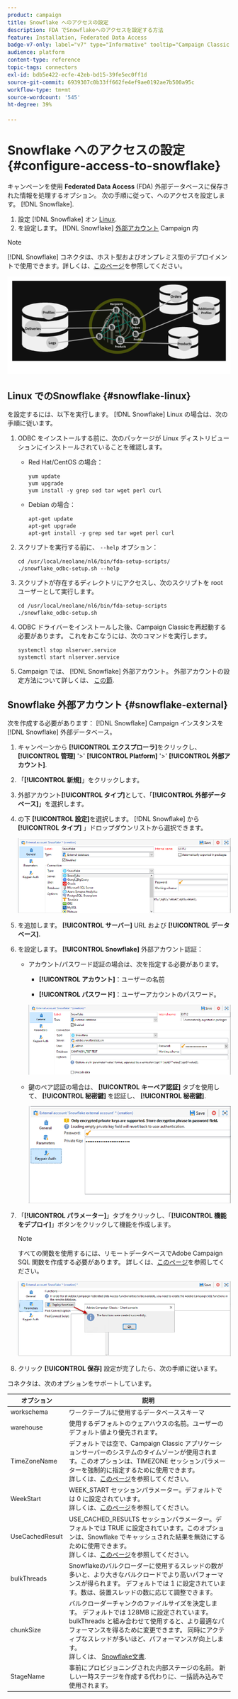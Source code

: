 ```yaml
---
product: campaign
title: Snowflake へのアクセスの設定
description: FDA でSnowflakeへのアクセスを設定する方法
feature: Installation, Federated Data Access
badge-v7-only: label="v7" type="Informative" tooltip="Campaign Classic v7 にのみ適用されます"
audience: platform
content-type: reference
topic-tags: connectors
exl-id: bdb5e422-ecfe-42eb-bd15-39fe5ec0ff1d
source-git-commit: 6939307c0b33ff662fe4ef9ae0192ae7b500a95c
workflow-type: tm+mt
source-wordcount: '545'
ht-degree: 39%

---
```


# Snowflake へのアクセスの設定 {#configure-access-to-snowflake}

キャンペーンを使用 **Federated Data Access** (FDA) 外部データベースに保存された情報を処理するオプション。 次の手順に従って、へのアクセスを設定します。 [!DNL Snowflake].

1. 設定 [!DNL Snowflake] オン [Linux](#snowflake-linux).
1. を設定します。 [!DNL Snowflake] [外部アカウント](#snowflake-external) Campaign 内

>[!NOTE]
>
>[!DNL Snowflake] コネクタは、ホスト型およびオンプレミス型のデプロイメントで使用できます。詳しくは、[このページ](../../installation/using/capability-matrix.md)を参照してください。

![](assets/snowflake_3.png)

## Linux でのSnowflake {#snowflake-linux}

を設定するには、以下を実行します。 [!DNL Snowflake] Linux の場合は、次の手順に従います。

1. ODBC をインストールする前に、次のパッケージが Linux ディストリビューションにインストールされていることを確認します。

   * Red Hat/CentOS の場合：

     ```
     yum update
     yum upgrade
     yum install -y grep sed tar wget perl curl
     ```

   * Debian の場合：

     ```
     apt-get update
     apt-get upgrade
     apt-get install -y grep sed tar wget perl curl
     ```

1. スクリプトを実行する前に、 `--help` オプション：

   ```
   cd /usr/local/neolane/nl6/bin/fda-setup-scripts/
   ./snowflake_odbc-setup.sh --help
   ```

1. スクリプトが存在するディレクトリにアクセスし、次のスクリプトを root ユーザーとして実行します。

   ```
   cd /usr/local/neolane/nl6/bin/fda-setup-scripts
   ./snowflake_odbc-setup.sh
   ```

1. ODBC ドライバーをインストールした後、Campaign Classicを再起動する必要があります。 これをおこなうには、次のコマンドを実行します。

   ```
   systemctl stop nlserver.service
   systemctl start nlserver.service
   ```

1. Campaign では、 [!DNL Snowflake] 外部アカウント。 外部アカウントの設定方法について詳しくは、 [この節](#snowflake-external).

## Snowflake 外部アカウント {#snowflake-external}

次を作成する必要があります： [!DNL Snowflake] Campaign インスタンスを [!DNL Snowflake] 外部データベース。

1. キャンペーンから **[!UICONTROL エクスプローラ]**&#x200B;をクリックし、 **[!UICONTROL 管理]** &#39;>&#39; **[!UICONTROL Platform]** &#39;>&#39; **[!UICONTROL 外部アカウント]**.

1. 「**[!UICONTROL 新規]**」をクリックします。

1. 外部アカウント&#x200B;**[!UICONTROL タイプ]**&#x200B;として、「**[!UICONTROL 外部データベース]**」を選択します。

1. の下 **[!UICONTROL 設定]**&#x200B;を選択します。 [!DNL Snowflake] から **[!UICONTROL タイプ]** 」ドロップダウンリストから選択できます。

   ![](assets/snowflake_5.png)

1. を追加します。 **[!UICONTROL サーバー]** URL および **[!UICONTROL データベース]**.

1. を設定します。 **[!UICONTROL Snowflake]** 外部アカウント認証：

   * アカウント/パスワード認証の場合は、次を指定する必要があります。

      * **[!UICONTROL アカウント]**：ユーザーの名前

      * **[!UICONTROL パスワード]**：ユーザーアカウントのパスワード。

     ![](assets/snowflake.png)

   * 鍵のペア認証の場合は、 **[!UICONTROL キーペア認証]** タブを使用して、 **[!UICONTROL 秘密鍵]** を認証し、 **[!UICONTROL 秘密鍵]**.

     ![](assets/snowflake_4.png)

1. 「**[!UICONTROL パラメーター]**」タブをクリックし、「**[!UICONTROL 機能をデプロイ]**」ボタンをクリックして機能を作成します。

   >[!NOTE]
   >
   >すべての関数を使用するには、リモートデータベースでAdobe Campaign SQL 関数を作成する必要があります。 詳しくは、[このページ](../../configuration/using/adding-additional-sql-functions.md)を参照してください。

   ![](assets/snowflake_2.png)

1. クリック **[!UICONTROL 保存]** 設定が完了したら、次の手順に従います。

コネクタは、次のオプションをサポートしています。

| オプション | 説明 |
|---|---|
| workschema | ワークテーブルに使用するデータベーススキーマ  |
| warehouse | 使用するデフォルトのウェアハウスの名前。ユーザーのデフォルト値より優先されます。 |
| TimeZoneName | デフォルトでは空で、Campaign Classic アプリケーションサーバーのシステムのタイムゾーンが使用されます。このオプションは、TIMEZONE セッションパラメーターを強制的に指定するために使用できます。<br>詳しくは、[このページ](https://docs.snowflake.net/manuals/sql-reference/parameters.html#timezone)を参照してください。 |
| WeekStart | WEEK_START セッションパラメーター。デフォルトでは 0 に設定されています。<br>詳しくは、[このページ](https://docs.snowflake.com/en/sql-reference/parameters.html#week-start)を参照してください。 |
| UseCachedResult | USE_CACHED_RESULTS セッションパラメーター。デフォルトでは TRUE に設定されています。このオプションは、Snowflake でキャッシュされた結果を無効にするために使用できます。<br>詳しくは、[このページ](https://docs.snowflake.net/manuals/user-guide/querying-persisted-results.html)を参照してください。 |
| bulkThreads | Snowflakeのバルクローダーに使用するスレッドの数が多いと、より大きなバルクロードでより高いパフォーマンスが得られます。 デフォルトでは 1 に設定されています。数は、装置スレッドの数に応じて調整できます。 |
| chunkSize | バルクローダーチャンクのファイルサイズを決定します。 デフォルトでは 128MB に設定されています。 bulkThreads と組み合わせて使用すると、より最適なパフォーマンスを得るために変更できます。 同時にアクティブなスレッドが多いほど、パフォーマンスが向上します。 <br>詳しくは、 [Snowflake文書](https://docs.snowflake.net/manuals/sql-reference/sql/put.html). |
| StageName | 事前にプロビジョニングされた内部ステージの名前。 新しい一時ステージを作成する代わりに、一括読み込みで使用されます。 |
